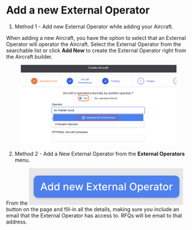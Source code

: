 # Add a new External Operator

1. Method 1 - Add new External Operator while adding your Aircraft.

When adding a new Aircraft, you have the option to select that an External Operator will operator the Aircraft.  Select the External Operator from the searchable list or click **Add New** to create the External Operator right from the Aircraft builder.

<figure><img src="../../.gitbook/assets/image (2).png" alt=""><figcaption></figcaption></figure>



2. Method 2 - Add a New External Operator from the **External Operators** menu.

From the <img src="../../.gitbook/assets/image (3).png" alt="" data-size="line"> button on the page and fill-in all the details, making sure you include an email that the External Operator has access to.  RFQs will be email to that address.
